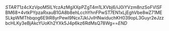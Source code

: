 $START$1z4cXzVpoM5ILYczAzMgXXpPZgT4m1LXVbj6/iJ0iYVzm8nzSoFVlSFBM68+4vtkPYpzaRxauB1GA8b8ehLcchYhnFPwST7EN1xLjEghVbe8wZ71MESLkpWMThbqog6E9iR8yrPewI9Ncx7JklJvIHNwiduchKH039opL3Guyr2eJzzbcHLKy3eBjAkcYUoKh2YXk5J4p6kz6RdMsQ78Wg==$END$